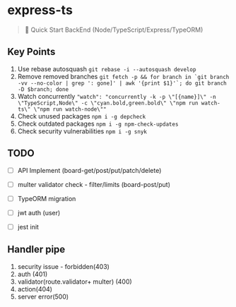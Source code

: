 # express-ts

> 🚀 Quick Start BackEnd (Node/TypeScript/Express/TypeORM)

## Key Points

1. Use rebase autosquash `git rebase -i --autosquash develop`
2. Remove removed branches `` git fetch -p && for branch in `git branch -vv --no-color | grep ': gone]' | awk '{print $1}'`; do git branch -D $branch; done ``
3. Watch concurrently `"watch": "concurrently -k -p \"[{name}]\" -n \"TypeScript,Node\" -c \"cyan.bold,green.bold\" \"npm run watch-ts\" \"npm run watch-node\""`
4. Check unused packages `npm i -g depcheck`
5. Check outdated packages `npm i -g npm-check-updates`
6. Check security vulnerabilities `npm i -g snyk`

## TODO

- [ ] API Implement (board-get/post/put/patch/delete)
- [ ] multer validator check - filter/limits (board-post/put)
- [ ] TypeORM migration
- [ ] jwt auth (user)
- [ ] jest init


## Handler pipe

1. security issue - forbidden(403)
2. auth (401)
3. validator(route.validator+ multer) (400)
4. action(404)
5. server error(500)